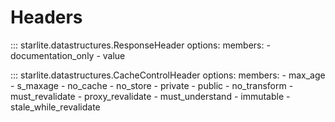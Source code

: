 # Headers

::: starlite.datastructures.ResponseHeader
    options:
        members:
            - documentation_only
            - value

::: starlite.datastructures.CacheControlHeader
    options:
        members:
            - max_age
            - s_maxage
            - no_cache
            - no_store
            - private
            - public
            - no_transform
            - must_revalidate
            - proxy_revalidate
            - must_understand
            - immutable
            - stale_while_revalidate
